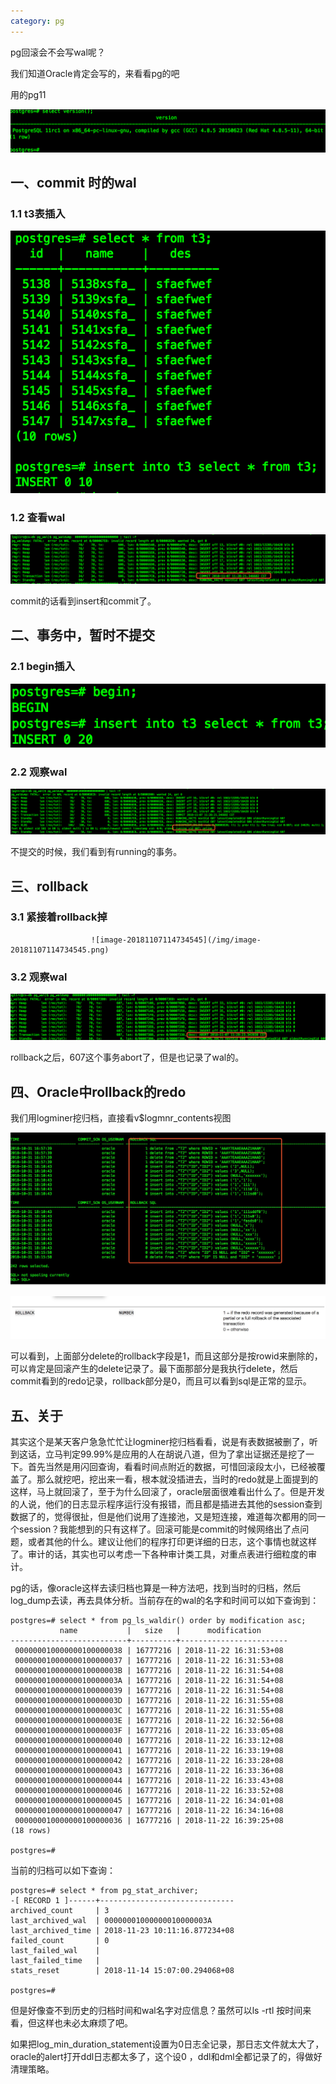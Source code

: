 ```yaml
---
category: pg
---
```




pg回滚会不会写wal呢？

我们知道Oracle肯定会写的，来看看pg的吧

用的pg11

![image-20181107114328330](/img/image-20181107114328330.png)



## 一、commit 时的wal

### 1.1 t3表插入

![image-20181107114250396](/img/image-20181107114250396.png)

### 1.2 查看wal

![image-20181107114451301](/img/image-20181107114451301.png)

commit的话看到insert和commit了。



## 二、事务中，暂时不提交

### 2.1 begin插入

![image-20181107114621113](/img/image-20181107114621113.png)

### 2.2 观察wal

![image-20181107114658368](/img/image-20181107114658368.png)

不提交的时候，我们看到有running的事务。



## 三、rollback

### 3.1 紧接着rollback掉

 	                  ![image-20181107114734545](/img/image-20181107114734545.png)

### 3.2 观察wal

![image-20181107114803886](/img/image-20181107114803886.png)

rollback之后，607这个事务abort了，但是也记录了wal的。



## 四、Oracle中rollback的redo

我们用logminer挖归档，直接看v$logmnr_contents视图

![image-20181107115032655](/img/image-20181107115032655.png)

![image-20181107115715859](/img/image-20181107115715859.png)

可以看到，上面部分delete的rollback字段是1，而且这部分是按rowid来删除的，可以肯定是回滚产生的delete记录了。最下面那部分是我执行delete，然后commit看到的redo记录，rollback部分是0，而且可以看到sql是正常的显示。



## 五、关于

其实这个是某天客户急急忙忙让logminer挖归档看看，说是有表数据被删了，听到这话，立马判定99.99%是应用的人在胡说八道，但为了拿出证据还是挖了一下。首先当然是用闪回查询，看看时间点附近的数据，可惜回滚段太小，已经被覆盖了。那么就挖吧，挖出来一看，根本就没插进去，当时的redo就是上面提到的这样，马上就回滚了，至于为什么回滚了，oracle层面很难看出什么了。但是开发的人说，他们的日志显示程序运行没有报错，而且都是插进去其他的session查到数据了的，觉得很扯，但是他们说用了连接池，又是短连接，难道每次都用的同一个session？我能想到的只有这样了。回滚可能是commit的时候网络出了点问题，或者其他的什么。建议让他们的程序打印更详细的日志，这个事情也就这样了。审计的话，其实也可以考虑一下各种审计类工具，对重点表进行细粒度的审计。

pg的话，像oracle这样去读归档也算是一种方法吧，找到当时的归档，然后log_dump去读，再去具体分析。当前存在的wal的名字和时间可以如下查询到：

```
postgres=# select * from pg_ls_waldir() order by modification asc;
           name           |   size   |      modification      
--------------------------+----------+------------------------
 000000010000000100000038 | 16777216 | 2018-11-22 16:31:53+08
 000000010000000100000037 | 16777216 | 2018-11-22 16:31:53+08
 00000001000000010000003B | 16777216 | 2018-11-22 16:31:54+08
 00000001000000010000003A | 16777216 | 2018-11-22 16:31:54+08
 000000010000000100000039 | 16777216 | 2018-11-22 16:31:54+08
 00000001000000010000003D | 16777216 | 2018-11-22 16:31:55+08
 00000001000000010000003C | 16777216 | 2018-11-22 16:31:55+08
 00000001000000010000003E | 16777216 | 2018-11-22 16:32:56+08
 00000001000000010000003F | 16777216 | 2018-11-22 16:33:05+08
 000000010000000100000040 | 16777216 | 2018-11-22 16:33:12+08
 000000010000000100000041 | 16777216 | 2018-11-22 16:33:19+08
 000000010000000100000042 | 16777216 | 2018-11-22 16:33:28+08
 000000010000000100000043 | 16777216 | 2018-11-22 16:33:36+08
 000000010000000100000044 | 16777216 | 2018-11-22 16:33:43+08
 000000010000000100000046 | 16777216 | 2018-11-22 16:33:52+08
 000000010000000100000045 | 16777216 | 2018-11-22 16:34:01+08
 000000010000000100000047 | 16777216 | 2018-11-22 16:34:16+08
 000000010000000100000036 | 16777216 | 2018-11-22 16:39:25+08
(18 rows)

postgres=# 
```

当前的归档可以如下查询：

```
postgres=# select * from pg_stat_archiver;
-[ RECORD 1 ]------+------------------------------
archived_count     | 3
last_archived_wal  | 00000001000000010000003A
last_archived_time | 2018-11-23 10:11:16.877234+08
failed_count       | 0
last_failed_wal    | 
last_failed_time   | 
stats_reset        | 2018-11-14 15:07:00.294068+08

postgres=# 
```

但是好像查不到历史的归档时间和wal名字对应信息？虽然可以ls -rtl 按时间来看，但这样也未必太麻烦了吧。

如果把log_min_duration_statement设置为0日志全记录，那日志文件就太大了，oracle的alert打开ddl日志都太多了，这个设0 ，ddl和dml全都记录了的，得做好清理策略。